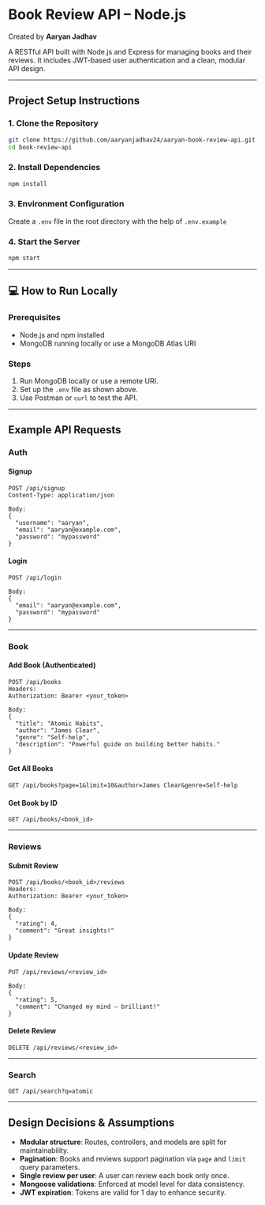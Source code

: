 
#  Book Review API – Node.js

Created by **Aaryan Jadhav**  

A RESTful API built with Node.js and Express for managing books and their reviews. It includes JWT-based user authentication and a clean, modular API design.

---

##  Project Setup Instructions

### 1. Clone the Repository

```bash
git clone https://github.com/aaryanjadhav24/aaryan-book-review-api.git
cd book-review-api
```

### 2. Install Dependencies

```bash
npm install
```

### 3. Environment Configuration

Create a `.env` file in the root directory with the help of `.env.example`

### 4. Start the Server

```bash
npm start
```

---

## 💻 How to Run Locally

### Prerequisites

- Node.js and npm installed
- MongoDB running locally or use a MongoDB Atlas URI

### Steps

1. Run MongoDB locally or use a remote URI.
2. Set up the `.env` file as shown above.
3. Use Postman or `curl` to test the API.

---

##  Example API Requests

###  Auth

#### Signup

```http
POST /api/signup
Content-Type: application/json

Body:
{
  "username": "aaryan",
  "email": "aaryan@example.com",
  "password": "mypassword"
}
```

#### Login

```http
POST /api/login

Body:
{
  "email": "aaryan@example.com",
  "password": "mypassword"
}
```

---

###  Book

#### Add Book (Authenticated)

```http
POST /api/books
Headers:
Authorization: Bearer <your_token>

Body:
{
  "title": "Atomic Habits",
  "author": "James Clear",
  "genre": "Self-help",
  "description": "Powerful guide on building better habits."
}
```

#### Get All Books

```http
GET /api/books?page=1&limit=10&author=James Clear&genre=Self-help
```

#### Get Book by ID

```http
GET /api/books/<book_id>
```

---

###  Reviews

#### Submit Review

```http
POST /api/books/<book_id>/reviews
Headers:
Authorization: Bearer <your_token>

Body:
{
  "rating": 4,
  "comment": "Great insights!"
}
```

#### Update Review

```http
PUT /api/reviews/<review_id>

Body:
{
  "rating": 5,
  "comment": "Changed my mind – brilliant!"
}
```

#### Delete Review

```http
DELETE /api/reviews/<review_id>
```

---

###  Search

```http
GET /api/search?q=atomic
```

---

##  Design Decisions & Assumptions

- **Modular structure**: Routes, controllers, and models are split for maintainability.
- **Pagination**: Books and reviews support pagination via `page` and `limit` query parameters.
- **Single review per user**: A user can review each book only once.
- **Mongoose validations**: Enforced at model level for data consistency.
- **JWT expiration**: Tokens are valid for 1 day to enhance security.


